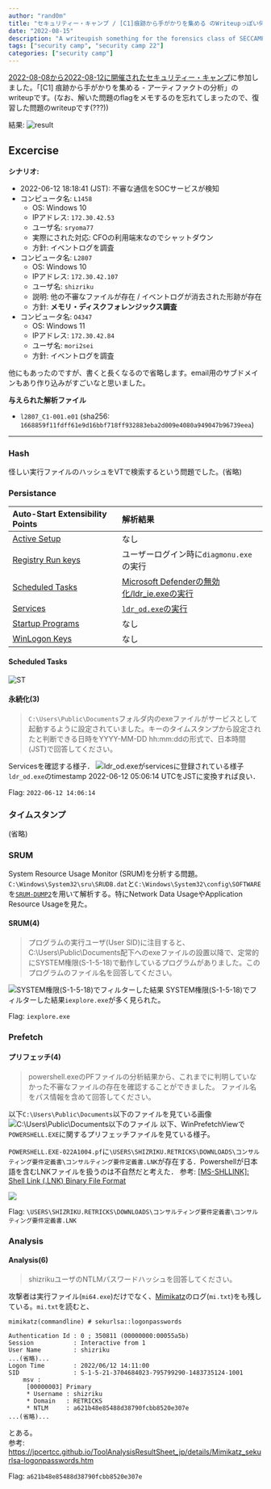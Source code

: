 ```yaml
---
author: "rand0m"
title: "セキュリティー・キャンプ / [C1]痕跡から手がかりを集める のWriteupっぽい何か"
date: "2022-08-15"
description: "A writeupish something for the forensics class of SECCAMP 2022"
tags: ["security camp", "security camp 22"]
categories: ["security camp"]
---
```


[2022-08-08から2022-08-12に開催されたセキュリティー・キャンプ](https://www.ipa.go.jp/jinzai/camp/2022/zenkoku2022_index.html)に参加しました。「[C1] 痕跡から手がかりを集める - アーティファクトの分析」のwriteupです。(なお、解いた問題のflagをメモするのを忘れてしまったので、復習した問題のwriteupです(???))

<!--more-->

結果: ![result](https://user-images.githubusercontent.com/54098069/184836443-8d47807b-ef40-47d5-a0a5-75aa345429a3.png)

## Excercise
**シナリオ:**
- 2022-06-12 18:18:41 (JST): 不審な通信をSOCサービスが検知
- コンピュータ名: `L1458`
  - OS: Windows 10
  - IPアドレス: `172.30.42.53`
  - ユーザ名: `sryoma77`
  - 実際にされた対応: CFOの利用端末なのでシャットダウン
  - 方針: イベントログを調査
- コンピュータ名: `L2807`
  - OS: Windows 10
  - IPアドレス: `172.30.42.107`
  - ユーザ名: `shizriku`
  - 説明: 他の不審なファイルが存在 / イベントログが消去された形跡が存在
  - 方針: **メモリ・ディスクフォレンジックス調査**
- コンピュータ名: `O4347`
  - OS: Windows 11
  - IPアドレス: `172.30.42.84`
  - ユーザ名: `mori2sei`
  - 方針: イベントログを調査
  
他にもあったのですが、書くと長くなるので省略します。email用のサブドメインもあり作り込みがすごいなと思いました。

**与えられた解析ファイル**
- `l2807_C1-001.e01` (sha256: `1668859f11fdff61e9d16bbf718ff932883eba2d009e4080a949047b96739eea`)

-----

### Hash
怪しい実行ファイルのハッシュをVTで検索するという問題でした。(省略)
### Persistance
| Auto-Start Extensibility Points                                     | 解析結果                                                        |
| :------------------------------------------------------------------ | :-------------------------------------------------------------- |
| [Active Setup](https://attack.mitre.org/techniques/T1547/014/)      | なし                                                            |
| [Registry Run keys](https://attack.mitre.org/techniques/T1547/001/) | ユーザーログイン時に`diagmonu.exe`の実行                        |
| [Scheduled Tasks](https://attack.mitre.org/techniques/T1053/005/)   | [Microsoft Defenderの無効化/ldr_ie.exeの実行](#scheduled-tasks) |
| [Services](https://attack.mitre.org/techniques/T1543/003/)          | [`ldr_od.exe`の実行](#永続化3)                                  |
| [Startup Programs](https://attack.mitre.org/techniques/T1547/001/)  | なし                                                            |
| [WinLogon Keys](https://attack.mitre.org/techniques/T1547/004/)     | なし                                                            |

#### Scheduled Tasks
![ST](/CTF2022i/ST.png)


#### 永続化(3)
> `C:\Users\Public\Documents`フォルダ内のexeファイルがサービスとして起動するように設定されていました。キーのタイムスタンプから設定されたと判断できる日時をYYYY-MM-DD hh:mm:ddの形式で、日本時間(JST)で回答してください。

Servicesを確認する様子．
![ldr_od.exeがservicesに登録されている様子](/CTF2022i/ldr.png)
`ldr_od.exe`のtimestamp 2022-06-12 05:06:14 UTCをJSTに変換すれば良い．

Flag: `2022-06-12 14:06:14`
### タイムスタンプ
(省略)
### SRUM
System Resource Usage Monitor (SRUM)を分析する問題。`C:\Windows\System32\sru\SRUDB.dat`と`C:\Windows\System32\config\SOFTWARE`を[`SRUM-DUMP2`](https://github.com/MarkBaggett/srum-dump)を用いて解析する。特にNetwork Data UsageやApplication Resource Usageを見た。

#### SRUM(4)
> プログラムの実行ユーザ(User SID)に注目すると、C:\Users\Public\Documents配下へのexeファイルの設置以降で、定常的にSYSTEM権限(S-1-5-18)で動作しているプログラムがありました。このプログラムのファイル名を回答してください。

![SYSTEM権限(S-1-5-18)でフィルターした結果](/CTF2022i/15f6b4c6edc89fe6ca3803cb6af04d7fafb762e9ccdf9407caadfed3.png)
SYSTEM権限(S-1-5-18)でフィルターした結果`iexplore.exe`が多く見られた。

Flag: `iexplore.exe`

### Prefetch
#### プリフェッチ(4)
> powershell.exeのPFファイルの分析結果から、これまでに判明していなかった不審なファイルの存在を確認することができました。 ファイル名をパス情報を含めて回答してください。

以下`C:\Users\Public\Documents`以下のファイルを見ている画像
![C:\Users\Public\Documents以下のファイル](/CTF2022i/2d36d8f6271187427c18f1c6b7b2722942f44ce20fb5bac85543c370.png)
以下、WinPrefetchViewで`POWERSHELL.EXE`に関するプリフェッチファイルを見ている様子。

`POWERSHELL.EXE-022A1004.pf`に`\USERS\SHIZRIKU.RETRICKS\DOWNLOADS\コンサルティング要件定義書\コンサルティング要件定義書.LNK`が存在する．Powershellが日本語を含むLNKファイルを扱うのは不自然だと考えた．
参考: [[MS-SHLLINK]: Shell Link (.LNK) Binary File Format](https://docs.microsoft.com/en-us/openspecs/windows_protocols/ms-shllink/16cb4ca1-9339-4d0c-a68d-bf1d6cc0f943)

![](/CTF2022i/sus_LNK.png)

Flag: `\USERS\SHIZRIKU.RETRICKS\DOWNLOADS\コンサルティング要件定義書\コンサルティング要件定義書.LNK`

### Analysis
#### Analysis(6)
> shizrikuユーザのNTLMパスワードハッシュを回答してください。

攻撃者は実行ファイル(`mi64.exe`)だけでなく、[Mimikatz](https://github.com/gentilkiwi/mimikatz)のログ(`mi.txt`)をも残している。`mi.txt`を読むと、
```
mimikatz(commandline) # sekurlsa::logonpasswords

Authentication Id : 0 ; 350811 (00000000:00055a5b)
Session           : Interactive from 1
User Name         : shizriku
...(省略)...
Logon Time        : 2022/06/12 14:11:00
SID               : S-1-5-21-3704684023-795799290-1483735124-1001
	msv :	
	 [00000003] Primary
	 * Username : shizriku
	 * Domain   : RETRICKS
	 * NTLM     : a621b48e85488d38790fcbb8520e307e
...(省略)...
```
とある。  
参考: https://jpcertcc.github.io/ToolAnalysisResultSheet_jp/details/Mimikatz_sekurlsa-logonpasswords.htm     

Flag: `a621b48e85488d38790fcbb8520e307e`

